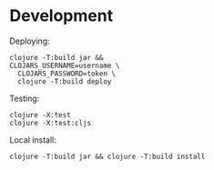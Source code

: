 # Development

Deploying:

```shell
clojure -T:build jar && 
CLOJARS_USERNAME=username \
  CLOJARS_PASSWORD=token \
  clojure -T:build deploy
```

Testing:

```shell
clojure -X:test
clojure -X:test:cljs
```

Local install:

```shell
clojure -T:build jar && clojure -T:build install
```
